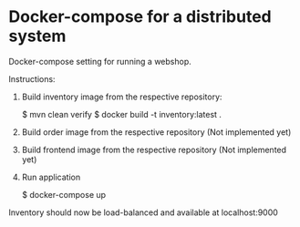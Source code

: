 Docker-compose for a distributed system
=

Docker-compose setting for running a webshop.

Instructions:

1. Build inventory image from the respective repository:

    $ mvn clean verify
    $ docker build -t inventory:latest .

2. Build order image from the respective repository (Not implemented yet)

3. Build frontend image from the respective repository (Not implemented yet)

4. Run application

    $ docker-compose up

Inventory should now be load-balanced and available at localhost:9000